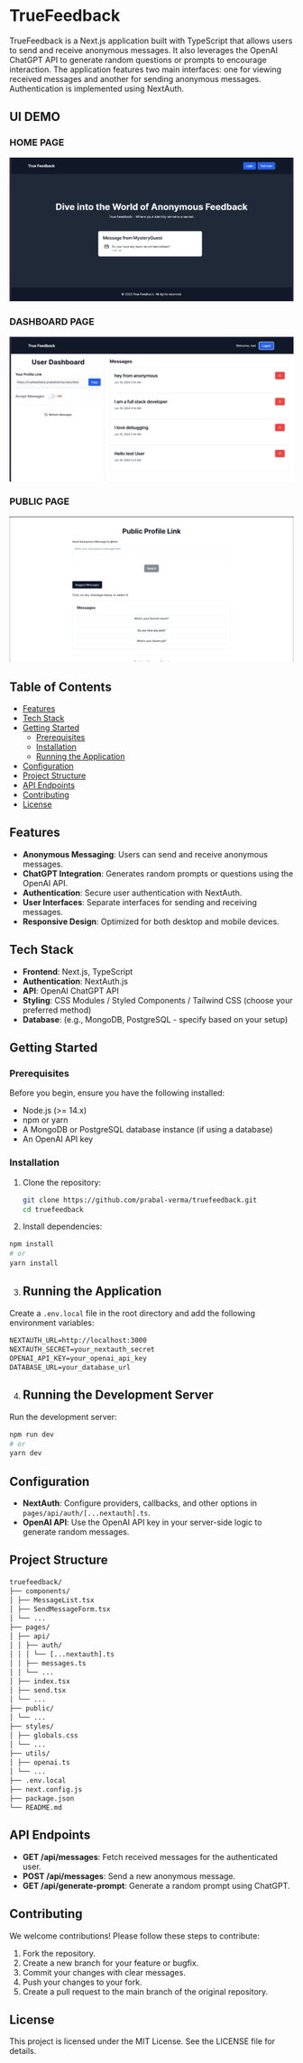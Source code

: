 # TrueFeedback

TrueFeedback is a Next.js application built with TypeScript that allows users to send and receive anonymous messages. It also leverages the OpenAI ChatGPT API to generate random questions or prompts to encourage interaction. The application features two main interfaces: one for viewing received messages and another for sending anonymous messages. Authentication is implemented using NextAuth.

## UI DEMO
### HOME PAGE
![image](./demo.png "Title")
### DASHBOARD PAGE
![image](./demo-1.png "Title")
### PUBLIC PAGE
![image](./demo-2.png "Title")

## Table of Contents

- [Features](#features)
- [Tech Stack](#tech-stack)
- [Getting Started](#getting-started)
  - [Prerequisites](#prerequisites)
  - [Installation](#installation)
  - [Running the Application](#running-the-application)
- [Configuration](#configuration)
- [Project Structure](#project-structure)
- [API Endpoints](#api-endpoints)
- [Contributing](#contributing)
- [License](#license)

## Features

- **Anonymous Messaging**: Users can send and receive anonymous messages.
- **ChatGPT Integration**: Generates random prompts or questions using the OpenAI API.
- **Authentication**: Secure user authentication with NextAuth.
- **User Interfaces**: Separate interfaces for sending and receiving messages.
- **Responsive Design**: Optimized for both desktop and mobile devices.

## Tech Stack

- **Frontend**: Next.js, TypeScript
- **Authentication**: NextAuth.js
- **API**: OpenAI ChatGPT API
- **Styling**: CSS Modules / Styled Components / Tailwind CSS (choose your preferred method)
- **Database**: (e.g., MongoDB, PostgreSQL - specify based on your setup)

## Getting Started

### Prerequisites

Before you begin, ensure you have the following installed:

- Node.js (>= 14.x)
- npm or yarn
- A MongoDB or PostgreSQL database instance (if using a database)
- An OpenAI API key

### Installation

1. Clone the repository:

   ```bash
   git clone https://github.com/prabal-verma/truefeedback.git
   cd truefeedback
2. Install dependencies:

```bash
npm install
# or
yarn install
```
3. ## Running the Application

Create a `.env.local` file in the root directory and add the following environment variables:

```env
NEXTAUTH_URL=http://localhost:3000
NEXTAUTH_SECRET=your_nextauth_secret
OPENAI_API_KEY=your_openai_api_key
DATABASE_URL=your_database_url
```

4. ## Running the Development Server

Run the development server:

```bash
npm run dev
# or
yarn dev

  ```

## Configuration

- **NextAuth**: Configure providers, callbacks, and other options in `pages/api/auth/[...nextauth].ts`.
- **OpenAI API**: Use the OpenAI API key in your server-side logic to generate random messages.

## Project Structure
```
truefeedback/
├── components/
│ ├── MessageList.tsx
│ ├── SendMessageForm.tsx
│ └── ...
├── pages/
│ ├── api/
│ │ ├── auth/
│ │ │ └── [...nextauth].ts
│ │ ├── messages.ts
│ │ └── ...
│ ├── index.tsx
│ ├── send.tsx
│ └── ...
├── public/
│ └── ...
├── styles/
│ ├── globals.css
│ └── ...
├── utils/
│ ├── openai.ts
│ └── ...
├── .env.local
├── next.config.js
├── package.json
└── README.md
```

## API Endpoints

- **GET /api/messages**: Fetch received messages for the authenticated user.
- **POST /api/messages**: Send a new anonymous message.
- **GET /api/generate-prompt**: Generate a random prompt using ChatGPT.

## Contributing

We welcome contributions! Please follow these steps to contribute:

1. Fork the repository.
2. Create a new branch for your feature or bugfix.
3. Commit your changes with clear messages.
4. Push your changes to your fork.
5. Create a pull request to the main branch of the original repository.

## License

This project is licensed under the MIT License. See the LICENSE file for details.


